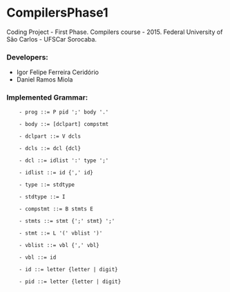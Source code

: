 # CompilersPhase1

Coding Project - First Phase. Compilers course - 2015. Federal University of São Carlos - UFSCar Sorocaba.

### Developers: 

- Igor Felipe Ferreira Ceridório
- Daniel Ramos Miola

### Implemented Grammar:
```
	- prog ::= P pid ';' body '.'
	
	- body ::= [dclpart] compstmt
	
	- dclpart ::= V dcls
	
	- dcls ::= dcl {dcl}
	
	- dcl ::= idlist ':' type ';'
	
	- idlist ::= id {',' id}
	
	- type ::= stdtype
	
	- stdtype ::= I
	
	- compstmt ::= B stmts E
	
	- stmts ::= stmt {';' stmt} ';'
	
	- stmt ::= L '(' vblist ')'
	
	- vblist ::= vbl {',' vbl}
	
	- vbl ::= id
	
	- id ::= letter {letter | digit}
	
	- pid ::= letter {letter | digit}
```
